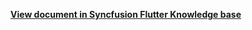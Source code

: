 **[View document in Syncfusion Flutter Knowledge base](https://www.syncfusion.com/kb/12477/how-to-get-the-current-month-appointments-in-the-flutter-calendar)**

